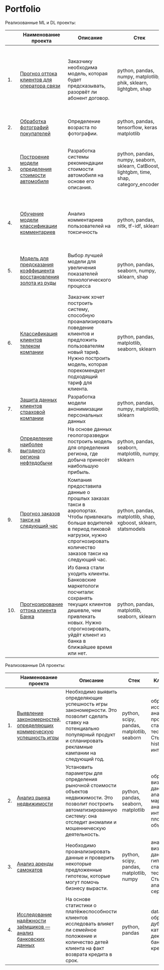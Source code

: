 # Portfolio

Реализованные ML и DL проекты:

|     | Наименование проекта| Описание| Стек| Ключевые слова
| ---- | ------------------------------------ | ------------------------------------------| -------------------------------- |-------------------------------- |
| 1.   | [Прогноз оттока клиентов для оператора связи](https://github.com/AnastasiaZaitceva/Portfolio/tree/main/Customer%20Churn%20Forecast) | Заказчику необходима модель, которая будет предсказывать, разорвёт ли абонент договор. | python, pandas, numpy, matplotlib, phik, sklearn, lightgbm, shap  | машинное обучение (ML), телеком, классификация, градиентный бустинг, подбор гиперпараметров, feature engineering, анализ важности признаков|
| 2.   | [Обработка фотографий покупателей](https://github.com/AnastasiaZaitceva/Portfolio/tree/main/Processing_customer_photos) | Определение возраста по фотографии. | python, pandas, tensorflow, keras matplotlib | обработка изображений (CV), нейронные сети, бизнес|
| 3.   | [Построение модели определения стоимости автомобиля](https://github.com/AnastasiaZaitceva/Portfolio/tree/main/determination_model_market_value) | Разработка системы рекомендации стоимости автомобиля на основе его описания. | python, pandas, numpy, seaborn, sklearn, CatBoost, lightgbm, time, shap, category_encoders | машинное обучение (ML), градиентный бустинг, регрессия, интернет-магазины, интернет-сервисы, бизнес|
| 4.   | [Обучение модели классификации комментариев](https://github.com/AnastasiaZaitceva/Portfolio/tree/main/classification%20of%20comments) | Анализ комментариев пользователей на токсичность             | python, pandas, nltk, tf-idf, sklearn| обработка естественного языка (NLP), машинное обучение (ML), интернет-сервисы, стартапы|
| 5.   | [Модель для предсказания коэффициента восстановления золота из руды](https://github.com/AnastasiaZaitceva/Portfolio/tree/main/model_predicting_recovery_rate_gold) | Выбор лучшей модели для увеличения показателей технологического процесса | python, pandas, seaborn, numpy, sklearn, shap| машинное обучение (ML), регрессия, анализ важности признаков, пользовательская метрика|
| 6.   | [Классификация клиентов телеком компании](https://github.com/AnastasiaZaitceva/Portfolio/tree/main/classification%20of%20comments) | Заказчик хочет построить систему, способную проанализировать поведение клиентов и предложить пользователям новый тариф. Нужно построить модель, которая порекомендует подходящий тариф для клиента.   | python, pandas, matplotlib, seaborn, sklearn| машинное обучение (ML), классификация, подбор гиперпараметров моделей, телеком|
| 7.   | [Защита данных клиентов страховой компании](https://github.com/AnastasiaZaitceva/Portfolio/tree/main/data_conversion_method) | Разработка модели анонимизации персональных данных | python, pandas, numpy, matplotlib, sklearn| линейная алгебра, регрессия, машинное обучение (ML)|
| 8.   | [Определение наиболее выгодного региона нефтедобычи](https://github.com/AnastasiaZaitceva/Portfolio/tree/main/choosing_region_for_well_development) | На основе данных геологоразведки построить модель для определения региона, где добыча принесёт наибольшую прибыль. | python, pandas, seaborn, matplotlib, numpy, sklearn| машинное обучение (ML), бутстреп, разработка бизнес-модели, регрессия, финансовый аналитик |
| 9.   | [Прогноз заказов такси на следующий час](https://github.com/AnastasiaZaitceva/Portfolio/tree/main/forecast_next_hour_taxi_orders) | Компания предоставила данные о прошлых заказах такси в аэропортах. Чтобы привлекать больше водителей в период пиковой нагрузки, нужно спрогнозировать количество заказов такси на следующий час.  | python, pandas, matplotlib, shap, xgboost, sklearn, statsmodels| машинное обучение (ML), временные ряды, предсказания, регрессия, бизнес, интернет-сервисы, стартапы |
| 10.  | [Прогнозирование оттока клиента Банка](https://github.com/AnastasiaZaitceva/Portfolio/tree/main/bank_customer_churn_problem) | Из банка стали уходить клиенты. Банковские маркетологи посчитали: сохранять текущих клиентов дешевле, чем привлекать новых. Нужно спрогнозировать, уйдёт клиент из банка в ближайшее время или нет. | python, pandas, matplotlib, seaborn, sklearn| машинное обучение (ML), классификация, выбор ML модели, бизнес, банковская сфера, кредитование, инвестиции |

Реализованные DA проекты:

|     | Наименование проекта| Описание| Стек| Ключевые слова
| ---- | ------------------------------------ | ------------------------------------------| -------------------------------- |-------------------------------- |
| 1.   | [Выявление закономерностей, определяющих коммерческую успешность игры](https://github.com/AnastasiaZaitceva/Portfolio/tree/main/DA_for_online_store) | Необходимо выявить определяющие успешность игры закономерности. Это позволит сделать ставку на потенциально популярный продукт и спланировать рекламные кампании на следующий год. | python, scipy, pandas, matplotlib, seaborn  | обработка данных, исследовательский анализ данных, проверка гипотез, статистический тест, критерий Стьюдента, histogram, интернет-магазин|
| 2.   | [Анализ рынка недвижимости ](https://github.com/AnastasiaZaitceva/Portfolio/tree/main/analysis_apartment_sales) | Установить параметры для определения рыночной стоимости объектов недвижимости. Это позволит построить автоматизированную систему: она отследит аномалии и мошенническую деятельность.| python, pandas, seaborn, matplotlib| обработка данных, визуализация данных, data analyst, маркетинговый аналитик, интернет-сервисы, площадки объявлений|
| 3.   | [Анализ аренды самокатов](https://github.com/AnastasiaZaitceva/Portfolio/tree/main/stat_analys) | Необходимо проанализировать данные и проверить некоторые предложенные гипотезы, которые могут помочь бизнесу вырасти.| python, scipy, pandas, matplotlib, numpy | анализ данных, визуализация данных, проверка гипотез, статистический тест, критерий Стьюдента, data analyst, интернет-сервисы|
| 4.   | [Исследование надёжности заёмщиков — анализ банковских данных](https://github.com/AnastasiaZaitceva/Portfolio/tree/main/Borrower%20reliability%20analysis) | На основе статистики о платёжеспособности клиентов исследовать влияет ли семейное положение и количество детей клиента на факт возврата кредита в срок.| python,  pandas | data analyst, обработка данных, дубликаты, категоризация, декомпозиция, банковская сфера, кредитование |
